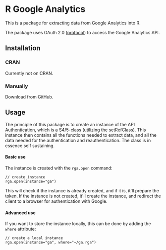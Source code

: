 # R Google Analytics

This is a package for extracting data from Google Analytics into R.

The package uses OAuth 2.0 ([protocol](http://tools.ietf.org/html/draft-ietf-oauth-v2-22)) to access the Google Analytics API.

## Installation

### CRAN

Currently not on CRAN.

### Manually

Download from GitHub.

## Usage

The principle of this package is to create an instance of the API Authentication, which is a S4/5-class (utilizing the setRefClass). This instance then contains all the functions needed to extract data, and all the data needed for the authentication and reauthentication. The class is in essence self sustaining.

#### Basic use

The instance is created with the `rga.open` command:

	// create instance
	rga.open(instance="ga")

This will check if the instance is already created, and if it is, it'll prepare the token. If the instance is not created, it'll create the instance, and redirect the client to a browser for authentication with Google.

#### Advanced use

If you want to store the instance locally, this can be done by adding the `where` attribute:

	// create a local instance
	rga.open(instance="ga", where="~/ga.rga")

